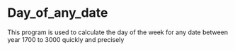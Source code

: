 # Day_of_any_date
This program is used to calculate the day of the week for any date between year 1700 to 3000  quickly and precisely
